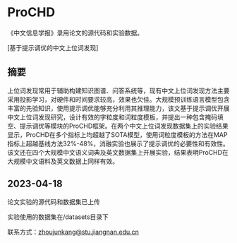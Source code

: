 # ProCHD

《中文信息学报》录用论文的源代码和实验数据。

[基于提示调优的中文上位词发现]

## 摘要

上位词发现常用于辅助构建知识图谱、问答系统等，现有中文上位词发现方法主要采用投影学习，对硬件和时间要求较高，效果也欠佳。大规模预训练语言模型包含丰富的先验知识，使用提示调优能够充分利用其推理能力，该文基于提示调优开展中文上位词发现研究，设计有效的字粒度和词粒度模板，并提出一种包含掩码填空、提示调优等模块的ProCHD框架。在两个中文上位词发现数据集上的实验结果显示，ProCHD在多个指标上均超越了SOTA模型，使用词粒度模板的方法在MAP指标上超越基线方法32%-48%，消融实验也展示了提示调优的必要性和有效性。该文还在四个大规模中文语义词典及英文数据集上开展实验，结果表明ProCHD在大规模中文语料及英文数据上同样有效。

## 2023-04-18

论文实验的源代码和数据集已上传

实验使用的数据集在/datasets目录下

联系方式：zhoujunkang@stu.jiangnan.edu.cn
